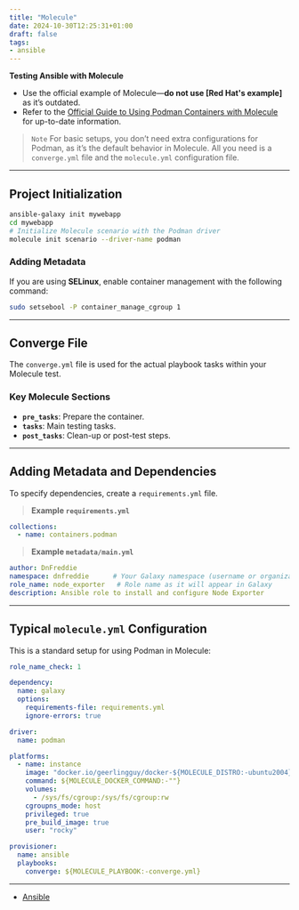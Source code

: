 ```yaml
---
title: "Molecule"
date: 2024-10-30T12:25:31+01:00
draft: false
tags:
- ansible
---
```


**Testing Ansible with Molecule**

* Use the official example of Molecule—**do not use [Red Hat's example]** as it’s outdated.
* Refer to the [Official Guide to Using Podman Containers with Molecule](https://ansible.readthedocs.io/projects/molecule/examples/podman/) for up-to-date information.

> `Note` For basic setups, you don’t need extra configurations for Podman, as it’s the default behavior in Molecule. All you need is a `converge.yml` file and the `molecule.yml` configuration file.

---

## Project Initialization

```bash
ansible-galaxy init mywebapp
cd mywebapp
# Initialize Molecule scenario with the Podman driver
molecule init scenario --driver-name podman
```

### Adding Metadata

If you are using **SELinux**, enable container management with the
following command:

``` bash
sudo setsebool -P container_manage_cgroup 1
```

------------------------------------------------------------------------

## Converge File

The `converge.yml` file is used for the actual playbook tasks within
your Molecule test.

### Key Molecule Sections

-   **`pre_tasks`**: Prepare the container.
-   **`tasks`**: Main testing tasks.
-   **`post_tasks`**: Clean-up or post-test steps.

------------------------------------------------------------------------

## Adding Metadata and Dependencies

To specify dependencies, create a `requirements.yml` file.

> **Example `requirements.yml`**

``` yaml
collections:
  - name: containers.podman
```

> **Example `metadata/main.yml`**

``` yaml
author: DnFreddie
namespace: dnfreddie      # Your Galaxy namespace (username or organization)
role_name: node_exporter   # Role name as it will appear in Galaxy
description: Ansible role to install and configure Node Exporter
```

------------------------------------------------------------------------

## Typical `molecule.yml` Configuration

This is a standard setup for using Podman in Molecule:

``` yaml
role_name_check: 1

dependency:
  name: galaxy
  options:
    requirements-file: requirements.yml
    ignore-errors: true

driver:
  name: podman

platforms:
  - name: instance
    image: "docker.io/geerlingguy/docker-${MOLECULE_DISTRO:-ubuntu2004}-ansible:${MOLECULE_TAG:-latest}"
    command: ${MOLECULE_DOCKER_COMMAND:-""}
    volumes:
      - /sys/fs/cgroup:/sys/fs/cgroup:rw
    cgroupns_mode: host
    privileged: true
    pre_build_image: true
    user: "rocky"

provisioner:
  name: ansible
  playbooks:
    converge: ${MOLECULE_PLAYBOOK:-converge.yml}
```

------------------------------------------------------------------------
* [Ansible ](/ansible/Ansible)
